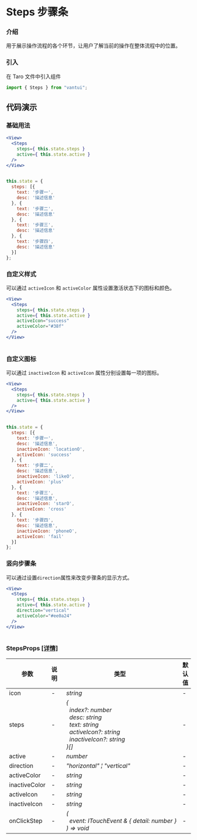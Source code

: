 # Steps 步骤条

### 介绍

用于展示操作流程的各个环节，让用户了解当前的操作在整体流程中的位置。

### 引入

在 Taro 文件中引入组件

```js
import { Steps } from "vantui"; 
```

## 代码演示

### 基础用法

```jsx
<View>
  <Steps
    steps={ this.state.steps }
    active={ this.state.active }
  />
</View>
 
```

```js
this.state = {
  steps: [{
    text: '步骤一',
    desc: '描述信息'
  }, {
    text: '步骤二',
    desc: '描述信息'
  }, {
    text: '步骤三',
    desc: '描述信息'
  }, {
    text: '步骤四',
    desc: '描述信息'
  }]
}; 
```

### 自定义样式

可以通过 `activeIcon` 和 `activeColor` 属性设置激活状态下的图标和颜色。

```jsx
<View>
  <Steps
    steps={ this.state.steps }
    active={ this.state.active }
    activeIcon="success"
    activeColor="#38f"
  />
</View>
 
```

### 自定义图标

可以通过 `inactiveIcon` 和 `activeIcon` 属性分别设置每一项的图标。

```jsx
<View>
  <Steps
    steps={ this.state.steps }
    active={ this.state.active }
  />
</View>
 
```

```js
this.state = {
  steps: [{
    text: '步骤一',
    desc: '描述信息',
    inactiveIcon: 'locationO',
    activeIcon: 'success'
  }, {
    text: '步骤二',
    desc: '描述信息',
    inactiveIcon: 'likeO',
    activeIcon: 'plus'
  }, {
    text: '步骤三',
    desc: '描述信息',
    inactiveIcon: 'starO',
    activeIcon: 'cross'
  }, {
    text: '步骤四',
    desc: '描述信息',
    inactiveIcon: 'phoneO',
    activeIcon: 'fail'
  }]
}; 
```

### 竖向步骤条

可以通过设置`direction`属性来改变步骤条的显示方式。

```jsx
<View>
  <Steps
    steps={ this.state.steps }
    active={ this.state.active }
    direction="vertical"
    activeColor="#ee0a24"
  />
</View>
 
```
### StepsProps [[详情]](https://github.com/AntmJS/vantui/tree/main/packages/vantui/types/steps.d.ts)   

| 参数 | 说明 | 类型 | 默认值 | 必填 |
| --- | --- | --- | --- | --- |
| icon | - | _&nbsp;&nbsp;string<br/>_ | - | `false` |
| steps | - | _&nbsp;&nbsp;{<br/>&nbsp;&nbsp;&nbsp;&nbsp;index?:&nbsp;number<br/>&nbsp;&nbsp;&nbsp;&nbsp;desc:&nbsp;string<br/>&nbsp;&nbsp;&nbsp;&nbsp;text:&nbsp;string<br/>&nbsp;&nbsp;&nbsp;&nbsp;activeIcon?:&nbsp;string<br/>&nbsp;&nbsp;&nbsp;&nbsp;inactiveIcon?:&nbsp;string<br/>&nbsp;&nbsp;}[]<br/>_ | - | `false` |
| active | - | _&nbsp;&nbsp;number<br/>_ | - | `false` |
| direction | - | _&nbsp;&nbsp;"horizontal"&nbsp;&brvbar;&nbsp;"vertical"<br/>_ | - | `false` |
| activeColor | - | _&nbsp;&nbsp;string<br/>_ | - | `false` |
| inactiveColor | - | _&nbsp;&nbsp;string<br/>_ | - | `false` |
| activeIcon | - | _&nbsp;&nbsp;string<br/>_ | - | `false` |
| inactiveIcon | - | _&nbsp;&nbsp;string<br/>_ | - | `false` |
| onClickStep | - | _&nbsp;&nbsp;(<br/>&nbsp;&nbsp;&nbsp;&nbsp;event:&nbsp;ITouchEvent&nbsp;&&nbsp;{&nbsp;detail:&nbsp;number&nbsp;}<br/>&nbsp;&nbsp;)&nbsp;=>&nbsp;void<br/>_ | - | `false` |

